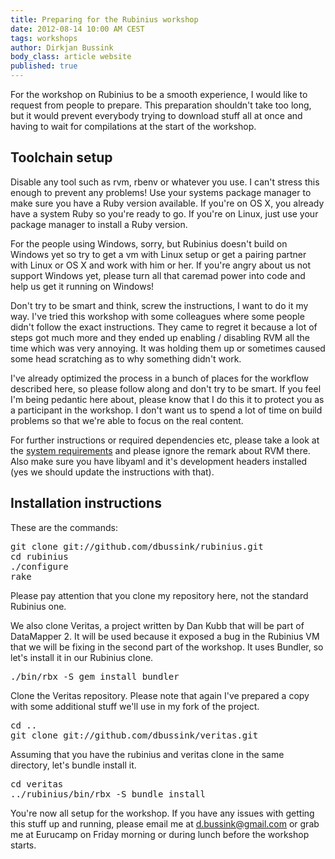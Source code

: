 ```yaml
---
title: Preparing for the Rubinius workshop
date: 2012-08-14 10:00 AM CEST
tags: workshops
author: Dirkjan Bussink
body_class: article website
published: true
---
```


For the workshop on Rubinius to be a smooth experience, I would like to
request from people to prepare. This preparation shouldn't take too
long, but it would prevent everybody trying to download stuff all at
once and having to wait for compilations at the start of the workshop.

## Toolchain setup

Disable any tool such as rvm, rbenv or whatever you use. I can't stress
this enough to prevent any problems! Use your systems package
manager to make sure you have a Ruby version available. If you're on OS
X, you already have a system Ruby so you're ready to go. If you're on
Linux, just use your package manager to install a Ruby version.

For the people using Windows, sorry, but Rubinius doesn't build on
Windows yet so try to get a vm with Linux setup or get a pairing partner
with Linux or OS X and work with him or her. If you're angry about us
not support Windows yet, please turn all that caremad power into code and
help us get it running on Windows!

Don't try to be smart and think, screw the instructions, I want to do it
my way. I've tried this workshop with some colleagues where some people
didn't follow the exact instructions. They came to regret it because a
lot of steps got much more and they ended up enabling / disabling RVM
all the time which was very annoying. It was holding them up or sometimes
caused some head scratching as to why something didn't work.

I've already optimized the process in a bunch of places for the workflow
described here, so please follow along and don't try to be smart. If you
feel I'm being pedantic here about, please know that I do this it to protect
you as a participant in the workshop. I don't want us to spend a lot of
time on build problems so that we're able to focus on the real content.

For further instructions or required dependencies etc, please take a
look at the [system requirements](http://rubini.us/doc/en/getting-started/requirements/) and please ignore the remark about RVM there. Also make sure you have
libyaml and it's development headers installed (yes we should update the
instructions with that).

## Installation instructions

These are the commands:

<pre>
git clone git://github.com/dbussink/rubinius.git
cd rubinius
./configure
rake
</pre>

Please pay attention that you clone my repository here, not the standard
Rubinius one.

We also clone Veritas, a project written by Dan Kubb that will be part
of DataMapper 2. It will be used because it exposed a bug in the
Rubinius VM that we will be fixing in the second part of the workshop.
It uses Bundler, so let's install it in our Rubinius clone.

<pre>
./bin/rbx -S gem install bundler
</pre>

Clone the Veritas repository. Please note that again I've prepared a
copy with some additional stuff we'll use in my fork of the project.

<pre>
cd ..
git clone git://github.com/dbussink/veritas.git
</pre>

Assuming that you have the rubinius and veritas clone in the same directory,
let's bundle install it.

<pre>
cd veritas
../rubinius/bin/rbx -S bundle install
</pre>

You're now all setup for the workshop. If you have any issues with
getting this stuff up and running, please email me at
[d.bussink@gmail.com](mailto:d.bussink@gmail.com) or grab me at
Eurucamp on Friday morning or during lunch before the workshop starts.

